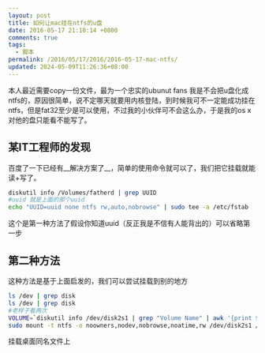 ```yaml
---
layout: post
title: 如何让mac挂在ntfs的u盘
date: 2016-05-17 21:10:14 +0800
comments: true
tags:
  - 脚本
permalink: /2016/05/17/2016/2016-05-17-mac-ntfs/
updated: 2024-05-09T11:26:36+08:00
---
```


本人最近需要copy一份文件，最为一个忠实的ubunut fans 我是不会把u盘化成ntfs的，原因很简单，说不定哪天就要用内核登陆，到时候我可不一定能成功挂在ntfs，但是fat32至少是可以使用，不过我的小伙伴可不会这么办，于是我的os x对他的盘只能看不能写了。

## 某IT工程师的发现
百度了一下已经有__解决方案了__，简单的使用命令就可以了，我们把它挂载就能读+写了。
```bash
diskutil info /Volumes/fatherd | grep UUID
#uuid 就是上面的那个uuid
echo "UUID=uuid none ntfs rw,auto,nobrowse" | sudo tee -a /etc/fstab
```
这个是第一种方法了假设你知道uuid（反正我是不信有人能背出的）可以省略第一步

## 第二种方法
这种方法是基于上面启发的，我们可以尝试挂载到别的地方

```bash
ls /dev | grep disk
ls /dev | grep disk
#老样子看两次
VOLUME=`diskutil info /dev/disk2s1 | grep "Volume Name" | awk '{print $3}'`
sudo mount -t ntfs -o noowners,nodev,nobrowse,noatime,rw /dev/disk2s1 /Users/iceprosurface/Desktop/${VOLUME}
```

挂载桌面同名文件上